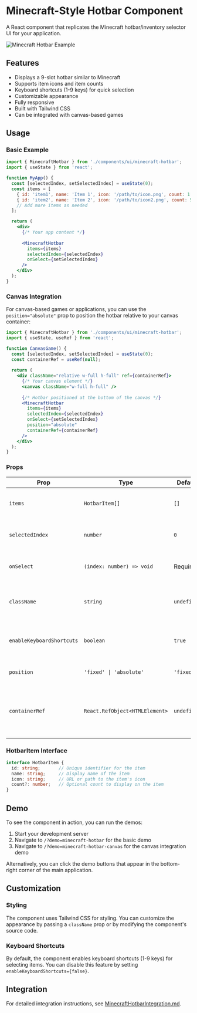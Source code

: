 # Minecraft-Style Hotbar Component

A React component that replicates the Minecraft hotbar/inventory selector UI for your application.

![Minecraft Hotbar Example](https://i.imgur.com/example.png)

## Features

- Displays a 9-slot hotbar similar to Minecraft
- Supports item icons and item counts
- Keyboard shortcuts (1-9 keys) for quick selection
- Customizable appearance
- Fully responsive
- Built with Tailwind CSS
- Can be integrated with canvas-based games

## Usage

### Basic Example

```jsx
import { MinecraftHotbar } from './components/ui/minecraft-hotbar';
import { useState } from 'react';

function MyApp() {
  const [selectedIndex, setSelectedIndex] = useState(0);
  const items = [
    { id: 'item1', name: 'Item 1', icon: '/path/to/icon.png', count: 1 },
    { id: 'item2', name: 'Item 2', icon: '/path/to/icon2.png', count: 5 },
    // Add more items as needed
  ];

  return (
    <div>
      {/* Your app content */}
      
      <MinecraftHotbar
        items={items}
        selectedIndex={selectedIndex}
        onSelect={setSelectedIndex}
      />
    </div>
  );
}
```

### Canvas Integration

For canvas-based games or applications, you can use the `position="absolute"` prop to position the hotbar relative to your canvas container:

```jsx
import { MinecraftHotbar } from './components/ui/minecraft-hotbar';
import { useState, useRef } from 'react';

function CanvasGame() {
  const [selectedIndex, setSelectedIndex] = useState(0);
  const containerRef = useRef(null);
  
  return (
    <div className="relative w-full h-full" ref={containerRef}>
      {/* Your canvas element */}
      <canvas className="w-full h-full" />
      
      {/* Hotbar positioned at the bottom of the canvas */}
      <MinecraftHotbar
        items={items}
        selectedIndex={selectedIndex}
        onSelect={setSelectedIndex}
        position="absolute"
        containerRef={containerRef}
      />
    </div>
  );
}
```

### Props

| Prop | Type | Default | Description |
|------|------|---------|-------------|
| `items` | `HotbarItem[]` | `[]` | Array of items to display in the hotbar |
| `selectedIndex` | `number` | `0` | Index of the currently selected item |
| `onSelect` | `(index: number) => void` | Required | Callback when an item is selected |
| `className` | `string` | `undefined` | Additional CSS classes to apply to the component |
| `enableKeyboardShortcuts` | `boolean` | `true` | Whether to enable keyboard shortcuts (1-9 keys) |
| `position` | `'fixed' \| 'absolute'` | `'fixed'` | Positioning strategy for the hotbar |
| `containerRef` | `React.RefObject<HTMLElement>` | `undefined` | Reference to the container element (useful for canvas integration) |

### HotbarItem Interface

```typescript
interface HotbarItem {
  id: string;       // Unique identifier for the item
  name: string;     // Display name of the item
  icon: string;     // URL or path to the item's icon
  count?: number;   // Optional count to display on the item
}
```

## Demo

To see the component in action, you can run the demos:

1. Start your development server
2. Navigate to `/?demo=minecraft-hotbar` for the basic demo
3. Navigate to `/?demo=minecraft-hotbar-canvas` for the canvas integration demo

Alternatively, you can click the demo buttons that appear in the bottom-right corner of the main application.

## Customization

### Styling

The component uses Tailwind CSS for styling. You can customize the appearance by passing a `className` prop or by modifying the component's source code.

### Keyboard Shortcuts

By default, the component enables keyboard shortcuts (1-9 keys) for selecting items. You can disable this feature by setting `enableKeyboardShortcuts={false}`.

## Integration

For detailed integration instructions, see [MinecraftHotbarIntegration.md](./MinecraftHotbarIntegration.md). 